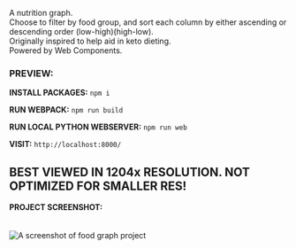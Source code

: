 A nutrition graph.<br/>
Choose to filter by food group, and sort each column by either ascending or descending order (low-high)(high-low).<br/>
Originally inspired to help aid in keto dieting.<br/>
Powered by Web Components.<br/>

### PREVIEW:

**INSTALL PACKAGES:**
```npm i```

**RUN WEBPACK:**
```npm run build```

**RUN LOCAL PYTHON WEBSERVER:**
```npm run web```

**VISIT:**
```http://localhost:8000/```

## BEST VIEWED IN 1204x RESOLUTION. NOT OPTIMIZED FOR SMALLER RES!

**PROJECT SCREENSHOT:**<br/><br/><br/>
<img src="../../blob/main/project-ss.png" alt="A screenshot of food graph project" />
